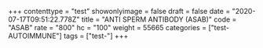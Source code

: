 +++
contenttype = "test"
showonlyimage = false
draft = false
date = "2020-07-17T09:51:22.778Z"
title = "ANTI SPERM ANTIBODY (ASAB)"
code = "ASAB"
rate = "800"
hc = "100"
weight = 55665
categories = ["test-AUTOIMMUNE"]
tags = ["test-"]
+++


